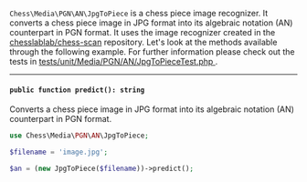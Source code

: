 `Chess\Media\PGN\AN\JpgToPiece` is a chess piece image recognizer. It converts a chess piece image in JPG format into its algebraic notation (AN) counterpart in PGN format. It uses the image recognizer created in the [chesslablab/chess-scan](https://github.com/chesslablab/chess-scan) repository. Let's look at the methods available through the following example. For further information please check out the tests in [tests/unit/Media/PGN/AN/JpgToPieceTest.php ](https://github.com/chesslablab/php-chess/blob/master/tests/unit/Media/PGN/AN/JpgToPieceTest.php).

---

#### `public function predict(): string`

Converts a chess piece image in JPG format into its algebraic notation (AN) counterpart in PGN format.

```php
use Chess\Media\PGN\AN\JpgToPiece;

$filename = 'image.jpg';

$an = (new JpgToPiece($filename))->predict();
```
